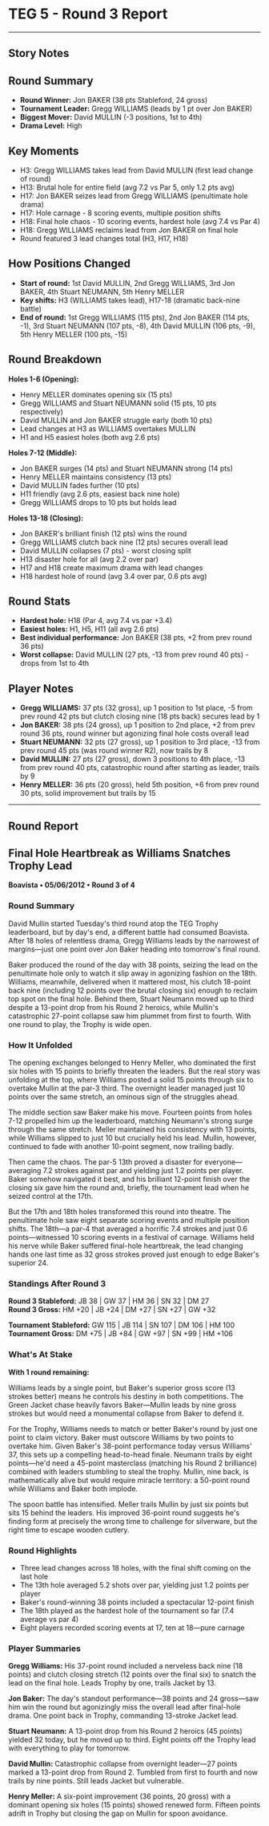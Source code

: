 # TEG 5 - Round 3 Report

---

## Story Notes

## Round Summary
- **Round Winner:** Jon BAKER (38 pts Stableford, 24 gross)
- **Tournament Leader:** Gregg WILLIAMS (leads by 1 pt over Jon BAKER)
- **Biggest Mover:** David MULLIN (-3 positions, 1st to 4th)
- **Drama Level:** High

## Key Moments
- H3: Gregg WILLIAMS takes lead from David MULLIN (first lead change of round)
- H13: Brutal hole for entire field (avg 7.2 vs Par 5, only 1.2 pts avg)
- H17: Jon BAKER seizes lead from Gregg WILLIAMS (penultimate hole drama)
- H17: Hole carnage - 8 scoring events, multiple position shifts
- H18: Final hole chaos - 10 scoring events, hardest hole (avg 7.4 vs Par 4)
- H18: Gregg WILLIAMS reclaims lead from Jon BAKER on final hole
- Round featured 3 lead changes total (H3, H17, H18)

## How Positions Changed
- **Start of round:** 1st David MULLIN, 2nd Gregg WILLIAMS, 3rd Jon BAKER, 4th Stuart NEUMANN, 5th Henry MELLER
- **Key shifts:** H3 (WILLIAMS takes lead), H17-18 (dramatic back-nine battle)
- **End of round:** 1st Gregg WILLIAMS (115 pts), 2nd Jon BAKER (114 pts, -1), 3rd Stuart NEUMANN (107 pts, -8), 4th David MULLIN (106 pts, -9), 5th Henry MELLER (100 pts, -15)

## Round Breakdown
**Holes 1-6 (Opening):**
- Henry MELLER dominates opening six (15 pts)
- Gregg WILLIAMS and Stuart NEUMANN solid (15 pts, 10 pts respectively)
- David MULLIN and Jon BAKER struggle early (both 10 pts)
- Lead changes at H3 as WILLIAMS overtakes MULLIN
- H1 and H5 easiest holes (both avg 2.6 pts)

**Holes 7-12 (Middle):**
- Jon BAKER surges (14 pts) and Stuart NEUMANN strong (14 pts)
- Henry MELLER maintains consistency (13 pts)
- David MULLIN fades further (10 pts)
- H11 friendly (avg 2.6 pts, easiest back nine hole)
- Gregg WILLIAMS drops to 10 pts but holds lead

**Holes 13-18 (Closing):**
- Jon BAKER's brilliant finish (12 pts) wins the round
- Gregg WILLIAMS clutch back nine (12 pts) secures overall lead
- David MULLIN collapses (7 pts) - worst closing split
- H13 disaster hole for all (avg 2.2 over par)
- H17 and H18 create maximum drama with lead changes
- H18 hardest hole of round (avg 3.4 over par, 0.6 pts avg)

## Round Stats
- **Hardest hole:** H18 (Par 4, avg 7.4 vs par +3.4)
- **Easiest holes:** H1, H5, H11 (all avg 2.6 pts)
- **Best individual performance:** Jon BAKER (38 pts, +2 from prev round 36 pts)
- **Worst collapse:** David MULLIN (27 pts, -13 from prev round 40 pts) - drops from 1st to 4th

## Player Notes
- **Gregg WILLIAMS:** 37 pts (32 gross), up 1 position to 1st place, -5 from prev round 42 pts but clutch closing nine (18 pts back) secures lead by 1
- **Jon BAKER:** 38 pts (24 gross), up 1 position to 2nd place, +2 from prev round 36 pts, round winner but agonizing final hole costs overall lead
- **Stuart NEUMANN:** 32 pts (27 gross), up 1 position to 3rd place, -13 from prev round 45 pts (was round winner R2), now trails by 8
- **David MULLIN:** 27 pts (27 gross), down 3 positions to 4th place, -13 from prev round 40 pts, catastrophic round after starting as leader, trails by 9
- **Henry MELLER:** 36 pts (20 gross), held 5th position, +6 from prev round 30 pts, solid improvement but trails by 15

---

## Round Report

## Final Hole Heartbreak as Williams Snatches Trophy Lead
**Boavista • 05/06/2012 • Round 3 of 4**

### Round Summary

David Mullin started Tuesday's third round atop the TEG Trophy leaderboard, but by day's end, a different battle had consumed Boavista. After 18 holes of relentless drama, Gregg Williams leads by the narrowest of margins—just one point over Jon Baker heading into tomorrow's final round.

Baker produced the round of the day with 38 points, seizing the lead on the penultimate hole only to watch it slip away in agonizing fashion on the 18th. Williams, meanwhile, delivered when it mattered most, his clutch 18-point back nine (including 12 points over the brutal closing six) enough to reclaim top spot on the final hole. Behind them, Stuart Neumann moved up to third despite a 13-point drop from his Round 2 heroics, while Mullin's catastrophic 27-point collapse saw him plummet from first to fourth. With one round to play, the Trophy is wide open.

### How It Unfolded

The opening exchanges belonged to Henry Meller, who dominated the first six holes with 15 points to briefly threaten the leaders. But the real story was unfolding at the top, where Williams posted a solid 15 points through six to overtake Mullin at the par-3 third. The overnight leader managed just 10 points over the same stretch, an ominous sign of the struggles ahead.

The middle section saw Baker make his move. Fourteen points from holes 7-12 propelled him up the leaderboard, matching Neumann's strong surge through the same stretch. Meller maintained his consistency with 13 points, while Williams slipped to just 10 but crucially held his lead. Mullin, however, continued to fade with another 10-point segment, now trailing badly.

Then came the chaos. The par-5 13th proved a disaster for everyone—averaging 7.2 strokes against par and yielding just 1.2 points per player. Baker somehow navigated it best, and his brilliant 12-point finish over the closing six gave him the round and, briefly, the tournament lead when he seized control at the 17th.

But the 17th and 18th holes transformed this round into theatre. The penultimate hole saw eight separate scoring events and multiple position shifts. The 18th—a par-4 that averaged a horrific 7.4 strokes and just 0.6 points—witnessed 10 scoring events in a festival of carnage. Williams held his nerve while Baker suffered final-hole heartbreak, the lead changing hands one last time as 32 gross strokes proved just enough to edge Baker's superior 24.

### Standings After Round 3

**Round 3 Stableford:** JB 38 | GW 37 | HM 36 | SN 32 | DM 27  
**Round 3 Gross:** HM +20 | JB +24 | DM +27 | SN +27 | GW +32

**Tournament Stableford:** GW 115 | JB 114 | SN 107 | DM 106 | HM 100  
**Tournament Gross:** DM +75 | JB +84 | GW +97 | SN +99 | HM +106

### What's At Stake

**With 1 round remaining:**

Williams leads by a single point, but Baker's superior gross score (13 strokes better) means he controls his destiny in both competitions. The Green Jacket chase heavily favors Baker—Mullin leads by nine gross strokes but would need a monumental collapse from Baker to defend it.

For the Trophy, Williams needs to match or better Baker's round by just one point to claim victory. Baker must outscore Williams by two points to overtake him. Given Baker's 38-point performance today versus Williams' 37, this sets up a compelling head-to-head finale. Neumann trails by eight points—he'd need a 45-point masterclass (matching his Round 2 brilliance) combined with leaders stumbling to steal the trophy. Mullin, nine back, is mathematically alive but would require miracle territory: a 50-point round while Williams and Baker both implode.

The spoon battle has intensified. Meller trails Mullin by just six points but sits 15 behind the leaders. His improved 36-point round suggests he's finding form at precisely the wrong time to challenge for silverware, but the right time to escape wooden cutlery.

### Round Highlights
- Three lead changes across 18 holes, with the final shift coming on the last hole
- The 13th hole averaged 5.2 shots over par, yielding just 1.2 points per player
- Baker's round-winning 38 points included a spectacular 12-point finish
- The 18th played as the hardest hole of the tournament so far (7.4 average vs par 4)
- Eight players recorded scoring events at 17, ten at 18—pure carnage

### Player Summaries

**Gregg Williams:** His 37-point round included a nerveless back nine (18 points) and clutch closing stretch (12 points over the final six) to snatch the lead on the final hole. Leads Trophy by one, trails Jacket by 13.

**Jon Baker:** The day's standout performance—38 points and 24 gross—saw him win the round but agonizingly miss the overall lead after final-hole drama. One point back in Trophy, commanding 13-stroke Jacket lead.

**Stuart Neumann:** A 13-point drop from his Round 2 heroics (45 points) yielded 32 today, but he moved up to third. Eight points off the Trophy lead with everything to play for tomorrow.

**David Mullin:** Catastrophic collapse from overnight leader—27 points marked a 13-point drop from Round 2. Tumbled from first to fourth and now trails by nine points. Still leads Jacket but vulnerable.

**Henry Meller:** A six-point improvement (36 points, 20 gross) with a dominant opening six holes (15 points) showed renewed form. Fifteen points adrift in Trophy but closing the gap on Mullin for spoon avoidance.

